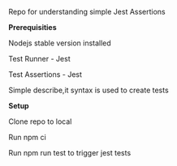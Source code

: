 Repo for understanding simple Jest Assertions

**Prerequisities**

Nodejs stable version installed

Test Runner - Jest

Test Assertions - Jest

Simple describe,it syntax is used to create tests

**Setup**

Clone repo to local

Run npm ci

Run npm run test to trigger jest tests
